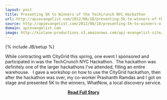 ```yaml
---
layout: post
title: Presenting 5K to Winners of the Techcrunch NYC Hackathon
url: http://apievangelist.com/2012/08/18/presenting-5k-to-winners-of-the-techcrunch-nyc-hackathon/
source: http://apievangelist.com/2012/08/18/presenting-5k-to-winners-of-the-techcrunch-nyc-hackathon/
domain: apievangelist.com
image: http://kinlane-productions.s3.amazonaws.com/api-evangelist-site/blog/KinLane-Techcrunch-Disrupt-Hackathon-NYC-May-2012-1.jpeg
---
```

{% include JB/setup %}<p>While contracting with CityGrid this spring, one event I sponsored and participated in was the TechCrunch NYC Hackathon. &nbsp;The hackathon was definitely one of the larger hackathons I've attended, filling an entire warehouse. &nbsp;
I gave a workshop on how to use the CityGrid hackathon, then after the hackathon was over, my co-worker&nbsp;Prashanth Ramdas and I got on stage and presented 5K to the winners, WhatNow, a local discovery service.

</p>
<center><p><a href="http://apievangelist.com/2012/08/18/presenting-5k-to-winners-of-the-techcrunch-nyc-hackathon/" style='padding:25px; font-sze:18px; font-weight: bold;'>Read Full Story</a></p></center>
